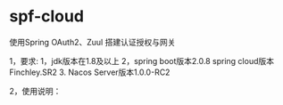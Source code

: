# spf-cloud

使用Spring OAuth2、Zuul 搭建认证授权与网关

1，要求: 1，jdk版本在1.8及以上 2，spring boot版本2.0.8 spring cloud版本 Finchley.SR2 3. Nacos Server版本1.0.0-RC2

2，使用说明： 
